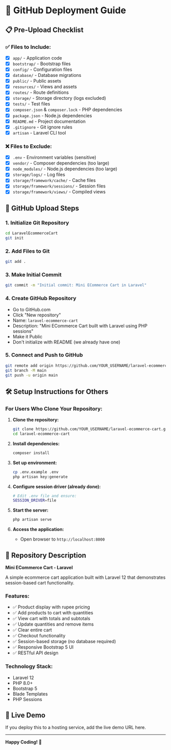 # 🚀 GitHub Deployment Guide

## 📋 Pre-Upload Checklist

### ✅ Files to Include:
- [x] `app/` - Application code
- [x] `bootstrap/` - Bootstrap files
- [x] `config/` - Configuration files
- [x] `database/` - Database migrations
- [x] `public/` - Public assets
- [x] `resources/` - Views and assets
- [x] `routes/` - Route definitions
- [x] `storage/` - Storage directory (logs excluded)
- [x] `tests/` - Test files
- [x] `composer.json` & `composer.lock` - PHP dependencies
- [x] `package.json` - Node.js dependencies
- [x] `README.md` - Project documentation
- [x] `.gitignore` - Git ignore rules
- [x] `artisan` - Laravel CLI tool

### ❌ Files to Exclude:
- [x] `.env` - Environment variables (sensitive)
- [x] `vendor/` - Composer dependencies (too large)
- [x] `node_modules/` - Node.js dependencies (too large)
- [x] `storage/logs/` - Log files
- [x] `storage/framework/cache/` - Cache files
- [x] `storage/framework/sessions/` - Session files
- [x] `storage/framework/views/` - Compiled views

## 🔧 GitHub Upload Steps

### 1. Initialize Git Repository
```bash
cd LaravelEcommerceCart
git init
```

### 2. Add Files to Git
```bash
git add .
```

### 3. Make Initial Commit
```bash
git commit -m "Initial commit: Mini ECommerce Cart in Laravel"
```

### 4. Create GitHub Repository
- Go to GitHub.com
- Click "New repository"
- Name: `laravel-ecommerce-cart`
- Description: "Mini ECommerce Cart built with Laravel using PHP sessions"
- Make it Public
- Don't initialize with README (we already have one)

### 5. Connect and Push to GitHub
```bash
git remote add origin https://github.com/YOUR_USERNAME/laravel-ecommerce-cart.git
git branch -M main
git push -u origin main
```

## 🛠️ Setup Instructions for Others

### For Users Who Clone Your Repository:

1. **Clone the repository:**
   ```bash
   git clone https://github.com/YOUR_USERNAME/laravel-ecommerce-cart.git
   cd laravel-ecommerce-cart
   ```

2. **Install dependencies:**
   ```bash
   composer install
   ```

3. **Set up environment:**
   ```bash
   cp .env.example .env
   php artisan key:generate
   ```

4. **Configure session driver (already done):**
   ```bash
   # Edit .env file and ensure:
   SESSION_DRIVER=file
   ```

5. **Start the server:**
   ```bash
   php artisan serve
   ```

6. **Access the application:**
   - Open browser to `http://localhost:8000`

## 📝 Repository Description

**Mini ECommerce Cart - Laravel**

A simple ecommerce cart application built with Laravel 12 that demonstrates session-based cart functionality.

### Features:
- ✅ Product display with rupee pricing
- ✅ Add products to cart with quantities
- ✅ View cart with totals and subtotals
- ✅ Update quantities and remove items
- ✅ Clear entire cart
- ✅ Checkout functionality
- ✅ Session-based storage (no database required)
- ✅ Responsive Bootstrap 5 UI
- ✅ RESTful API design

### Technology Stack:
- Laravel 12
- PHP 8.0+
- Bootstrap 5
- Blade Templates
- PHP Sessions

## 🎯 Live Demo

If you deploy this to a hosting service, add the live demo URL here.

---

**Happy Coding! 🚀** 